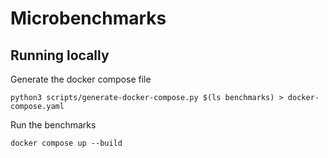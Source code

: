 # Microbenchmarks

## Running locally

Generate the docker compose file

```shell
python3 scripts/generate-docker-compose.py $(ls benchmarks) > docker-compose.yaml
```

Run the benchmarks

```shell
docker compose up --build
```
